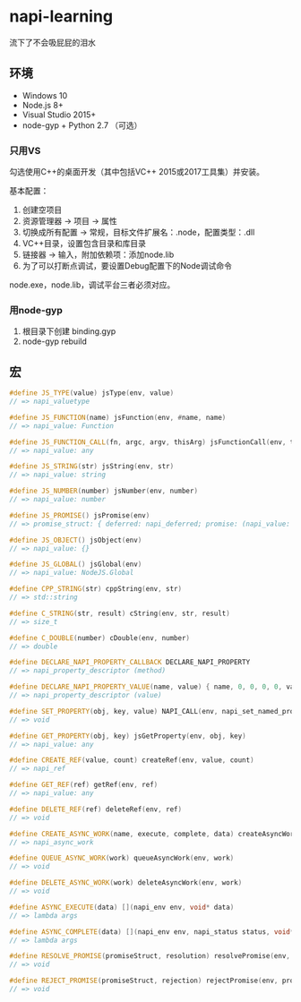 # napi-learning

流下了不会吸屁屁的泪水

## 环境

* Windows 10
* Node.js 8+
* Visual Studio 2015+
* node-gyp + Python 2.7 （可选）

### 只用VS

勾选使用C++的桌面开发（其中包括VC++ 2015或2017工具集）并安装。

基本配置：

1. 创建空项目
2. 资源管理器 → 项目 → 属性
3. 切换成所有配置 → 常规，目标文件扩展名：.node，配置类型：.dll
4. VC++目录，设置包含目录和库目录
5. 链接器 → 输入，附加依赖项：添加node.lib
6. 为了可以打断点调试，要设置Debug配置下的Node调试命令

node.exe，node.lib，调试平台三者必须对应。

### 用node-gyp

1. 根目录下创建 binding.gyp
2. node-gyp rebuild

## 宏

``` cpp
#define JS_TYPE(value) jsType(env, value)
// => napi_valuetype

#define JS_FUNCTION(name) jsFunction(env, #name, name)
// => napi_value: Function

#define JS_FUNCTION_CALL(fn, argc, argv, thisArg) jsFunctionCall(env, thisArg, fn, argc, argv)
// => napi_value: any

#define JS_STRING(str) jsString(env, str)
// => napi_value: string

#define JS_NUMBER(number) jsNumber(env, number)
// => napi_value: number

#define JS_PROMISE() jsPromise(env)
// => promise_struct: { deferred: napi_deferred; promise: (napi_value: Promise<any>) }

#define JS_OBJECT() jsObject(env)
// => napi_value: {}

#define JS_GLOBAL() jsGlobal(env)
// => napi_value: NodeJS.Global

#define CPP_STRING(str) cppString(env, str)
// => std::string

#define C_STRING(str, result) cString(env, str, result)
// => size_t

#define C_DOUBLE(number) cDouble(env, number)
// => double

#define DECLARE_NAPI_PROPERTY_CALLBACK DECLARE_NAPI_PROPERTY
// => napi_property_descriptor (method)

#define DECLARE_NAPI_PROPERTY_VALUE(name, value) { name, 0, 0, 0, 0, value, napi_default, 0 }
// => napi_property_descriptor (value)

#define SET_PROPERTY(obj, key, value) NAPI_CALL(env, napi_set_named_property(env, obj, key, value))
// => void

#define GET_PROPERTY(obj, key) jsGetProperty(env, obj, key)
// => napi_value: any

#define CREATE_REF(value, count) createRef(env, value, count)
// => napi_ref

#define GET_REF(ref) getRef(env, ref)
// => napi_value: any

#define DELETE_REF(ref) deleteRef(env, ref)
// => void

#define CREATE_ASYNC_WORK(name, execute, complete, data) createAsyncWork(env, name, execute, complete, data)
// => napi_async_work

#define QUEUE_ASYNC_WORK(work) queueAsyncWork(env, work)
// => void

#define DELETE_ASYNC_WORK(work) deleteAsyncWork(env, work)
// => void

#define ASYNC_EXECUTE(data) [](napi_env env, void* data)
// => lambda args

#define ASYNC_COMPLETE(data) [](napi_env env, napi_status status, void* data)
// => lambda args

#define RESOLVE_PROMISE(promiseStruct, resolution) resolvePromise(env, promiseStruct, resolution)
// => void

#define REJECT_PROMISE(promiseStruct, rejection) rejectPromise(env, promiseStruct, rejection)
// => void
```
